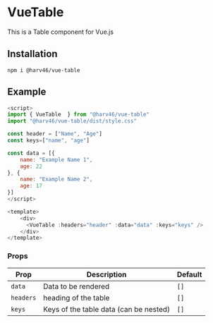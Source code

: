 # VueTable

This is a Table component for Vue.js

## Installation

```
npm i @harv46/vue-table
```

## Example

```js
<script>
import { VueTable  } from "@harv46/vue-table"
import "@harv46/vue-table/dist/style.css"

const header = ["Name", "Age"]
const keys=["name", "age"]

const data = [{
    name: "Example Name 1",
    age: 22
}, {
    name: "Example Name 2",
    age: 17
}]
</script>

<template>
    <div>
      <VueTable :headers="header" :data="data" :keys="keys" />
    </div>
</template>
```

### Props

| Prop             | Description                                                                  | Default |
| ---------------- | ---------------------------------------------------------------------------- | ------- |
| `data`           | Data to be rendered                                                          | `[]`    |
| `headers`        | heading of the table                                                         | `[]`    |
| `keys`           | Keys of the table data (can be nested)                                       | `[]`    |

